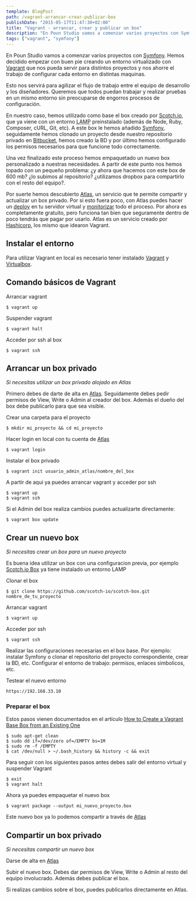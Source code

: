 ```yaml
---
template: BlogPost
path: /vagrant-arrancar-crear-publicar-box
publishDate: "2015-05-17T11:47:30+02:00"
title: "Vagrant - arrancar, crear y publicar un box"
description: "En Poun Studio vamos a comenzar varios proyectos con Symfony"
tags: ["vagrant", "symfony"]
---
```


En Poun Studio vamos a comenzar varios proyectos con [Symfony](https://www.symfony.com). Hemos decidido empezar con buen pie creando un entorno virtualizado con [Vagrant](https://www.vagrantup.com/) que nos pueda servir para distintos proyectos y nos ahorre el trabajo de configurar cada entorno en distintas maquinas.

Esto nos servirá para agilizar el flujo de trabajo entre el equipo de desarrollo y los diseñadores. Queremos que todos puedan trabajar y realizar pruebas en un mismo entorno sin preocuparse de engorros procesos de configuración.

En nuestro caso, hemos utilizado como base el box creado por [Scotch.io](https://box.scotch.io/), que ya viene con un entorno <abbr title="Linux, Apache, MySQL, Linux">LAMP</abbr> preinstalado (además de Node, Ruby, Composer, cURL, Git, etc).
A este box le hemos añadido [Symfony](https://www.symfony.com), seguidamente hemos clonado un proyecto desde nuestro repositorio privado en [Bitbucket](https://bitbucket.org/), hemos creado la BD y por último hemos configurado los permisos necesarios para que funcione todo correctamente.

Una vez finalizado este proceso hemos empaquetado un nuevo box personalizado a nuestras necesidades. A partir de este punto nos hemos topado con un pequeño problema: ¿y ahora que hacemos con este box de 600 mb? ¿lo subimos al repositorio? ¿utilizamos dropbox para compartirlo con el resto del equipo?.

Por suerte hemos descubierto [Atlas](https://atlas.hashicorp.com/), un servicio que te permite compartir y actualizar un box privado. Por si esto fuera poco, con Atlas puedes hacer un [deploy](https://atlas.hashicorp.com/features/deploy) en tu servidor virtual y [monitorizar](https://atlas.hashicorp.com/features/maintain) todo el proceso. Por ahora es completamente gratuito, pero funciona tan bien que seguramente dentro de poco tendrás que pagar por usarlo. Atlas es un servicio creado por [Hashicorp](https://www.hashicorp.com/), los mismo que idearon Vagrant.

## Instalar el entorno

Para utilizar Vagrant en local es necesario tener instalado [Vagrant](https://www.vagrantup.com/downloads.html) y [Virtualbox](https://www.virtualbox.org/wiki/Downloads).

## Comando básicos de Vagrant

Arrancar vagrant

```shell
$ vagrant up
```

Suspender vagrant

```shell
$ vagrant halt
```

Acceder por ssh al box

```shell
$ vagrant ssh
```

## Arrancar un box privado

_Si necesitas utilizar un box privado alojado en Atlas_

Primero debes de darte de alta en [Atlas](https://atlas.hashicorp.com/). Seguidamente debes pedir permisos de View, Write o Admin al creador del box. Además el dueño del box debe publicarlo para que sea visible.

Crear una carpeta para el proyecto

```shell
$ mkdir mi_proyecto && cd mi_proyecto
```

Hacer login en local con tu cuenta de [Atlas](https://atlas.hashicorp.com/)

```shell
$ vagrant login
```

Instalar el box privado

```shell
$ vagrant init usuario_admin_atlas/nombre_del_box
```

A partir de aqui ya puedes arrancar vagrant y acceder por ssh

```shell
$ vagrant up
$ vagrant ssh
```

Si el Admin del box realiza cambios puedes actualizarte directamente:

```shell
$ vagrant box update
```

## Crear un nuevo box

_Si necesitas crear un box para un nuevo proyecto_

Es buena idea utilizar un box con una configuracion previa, por ejemplo [Scotch.io Box](https://box.scotch.io/) ya tiene instalado un entorno LAMP

Clonar el box

```shell
$ git clone https://github.com/scotch-io/scotch-box.git nombre_de_tu_proyecto
```

Arrancar vagrant

```shell
$ vagrant up
```

Acceder por ssh

```shell
$ vagrant ssh
```

Realizar las configuraciones necesarias en el box base. Por ejemplo: instalar Symfony o clonar el repositorio del proyecto correspondiente, crear la BD, etc. Configurar el entorno de trabajo: permisos, enlaces simbolicos, etc.

Testear el nuevo entorno

```html
https://192.168.33.10
```

### Preparar el box

Estos pasos vienen documentados en el artículo [How to Create a Vagrant Base Box from an Existing One](https://scotch.io/tutorials/how-to-create-a-vagrant-base-box-from-an-existing-one)

```shell
$ sudo apt-get clean
$ sudo dd if=/dev/zero of=/EMPTY bs=1M
$ sudo rm -f /EMPTY
$ cat /dev/null > ~/.bash_history && history -c && exit
```

Para seguir con los siguientes pasos antes debes salir del entorno virtual y suspender Vagrant

```shell
$ exit
$ vagrant halt
```

Ahora ya puedes empaquetar el nuevo box

```shell
$ vagrant package --output mi_nuevo_proyecto.box
```

Este nuevo box ya lo podemos compartir a través de [Atlas](https://atlas.hashicorp.com/)

## Compartir un box privado

_Si necesitas compartir un nuevo box_

Darse de alta en [Atlas](https://atlas.hashicorp.com/)

Subir el nuevo box. Debes dar permisos de View, Write o Admin al resto del equipo involucrado. Además debes publicar el box.

Si realizas cambios sobre el box, puedes publicarlos directamente en Atlas.
